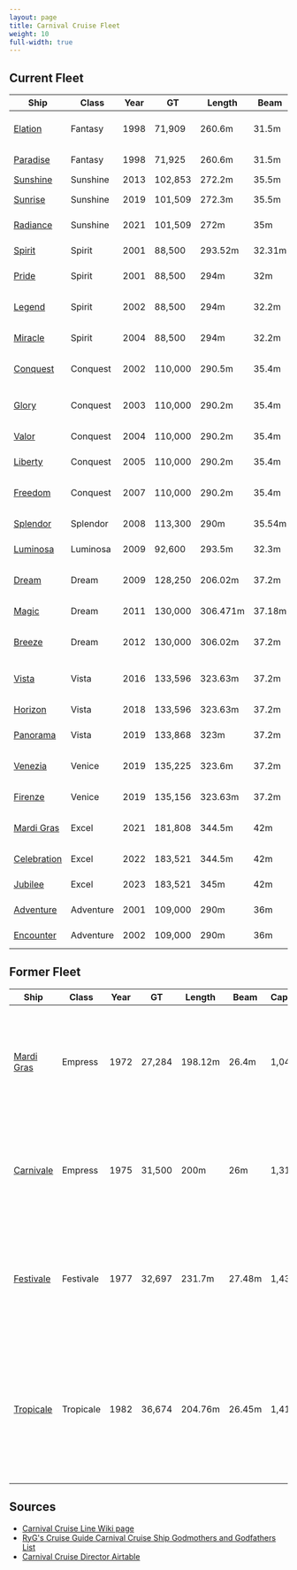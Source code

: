 ```yaml
---
layout: page
title: Carnival Cruise Fleet
weight: 10
full-width: true
---
```


## Current Fleet

| Ship | Class | Year | GT | Length | Beam | Capacity | Crew | Flag | Sponsor | Home Port |
|------|-------|------|----|--------|------|----------|------|------|---------|-----------|
| [Elation](https://en.wikipedia.org/wiki/Carnival_Elation) | Fantasy | 1998 | 71,909 | 260.6m | 31.5m | 2,190 | 900 | Panama | [Shari Arison Dorsman](https://en.wikipedia.org/wiki/Shari_Arison) | Jacksonville, FL |
| [Paradise](https://en.wikipedia.org/wiki/Carnival_Paradise) | Fantasy | 1998 | 71,925 | 260.6m | 31.5m | 2,124 | 920 | Panama | [Paula Zahn](https://en.wikipedia.org/wiki/Paula_Zahn) | Tampa, FL |
| [Sunshine](https://en.wikipedia.org/wiki/Carnival_Sunshine) | Sunshine | 2013 | 102,853 | 272.2m | 35.5m | 3,002 | 1,150 | Panama | [Lin Arison](https://en.wikipedia.org/wiki/Lin_Arison) | Norfolk, VA |
| [Sunrise](https://en.wikipedia.org/wiki/Carnival_Sunrise) | Sunshine | 2019 | 101,509 | 272.3m | 35.5m | 2,984 | 1,108 | Bahamas | Kelly Arison | Miami, FL |
| [Radiance](https://en.wikipedia.org/wiki/Carnival_Radiance) | Sunshine | 2021 | 101,509 | 272m | 35m | 2,984 | 1,100 | Panama | Lucille O'Neal | Long Beach, CA |
| [Spirit](https://en.wikipedia.org/wiki/Carnival_Spirit) | Spirit | 2001 | 88,500 | 293.52m | 32.31m | 2,124 | 930 | Bahamas | [Elizabeth Dole](https://en.wikipedia.org/wiki/Elizabeth_Dole) | Seattle, WA |
| [Pride](https://en.wikipedia.org/wiki/Carnival_Pride) | Spirit | 2001 | 88,500 | 294m | 32m | 2,124 | 930 | Panama | [Tamara Jernigan](https://en.wikipedia.org/wiki/Tamara_E._Jernigan) | Baltimore, MD |
| [Legend](https://en.wikipedia.org/wiki/Carnival_Legend) | Spirit | 2002 | 88,500 | 294m | 32.2m | 2,124 | 930 | Bahamas | [Dame Judi Dench](https://en.wikipedia.org/wiki/Judi_Dench) | San Fransisco, CA |
| [Miracle](https://en.wikipedia.org/wiki/Carnival_Miracle) | Spirit | 2004 | 88,500 | 294m | 32.2m | 2,124 | 930 | Panama | [Jessica Lynch](https://en.wikipedia.org/wiki/Jessica_Lynch) | Galveston, TX |
| [Conquest](https://en.wikipedia.org/wiki/Carnival_Conquest) | Conquest | 2002 | 110,000 | 290.5m | 35.4m | 2,980 | 1,150 | Panama | [Lindy Claiborne Boggs](https://en.wikipedia.org/wiki/Lindy_Boggs) | Miami, FL |
| [Glory](https://en.wikipedia.org/wiki/Carnival_Glory) | Conquest | 2003 | 110,000 | 290.2m | 35.4m | 2,980 | 1,150 | Panama | [Dr Sally Ride](https://en.wikipedia.org/wiki/Sally_Ride) | Port Canaveral, FL |
| [Valor](https://en.wikipedia.org/wiki/Carnival_Valor) | Conquest | 2004 | 110,000 | 290.2m | 35.4m | 2,974 | 1,180 | Panama | [Katie Couric](https://en.wikipedia.org/wiki/Katie_Couric) | New Orleans, LA |
| [Liberty](https://en.wikipedia.org/wiki/Carnival_Liberty) | Conquest | 2005 | 110,000 | 290.2m | 35.4m | 2,974 | 1,160 | Panama | [Mira Sorvino](https://en.wikipedia.org/wiki/Mira_Sorvino) | New Orleans, LA |
| [Freedom](https://en.wikipedia.org/wiki/Carnival_Freedom) | Conquest | 2007 | 110,000 | 290.2m | 35.4m | 2,980 | 1,150 | Panama | [Kathy Ireland](https://en.wikipedia.org/wiki/Kathy_Ireland) | Port Canaveral, FL |
| [Splendor](https://en.wikipedia.org/wiki/Carnival_Splendor) | Splendor | 2008 | 113,300 | 290m | 35.54m | 3,012 | 1,150 | Panama | [Myleene Klass](https://en.wikipedia.org/wiki/Myleene_Klass) | Sydney, NSW, AUS |
| [Luminosa](https://en.wikipedia.org/wiki/Carnival_Luminosa) | Luminosa | 2009 | 92,600 | 293.5m | 32.3m | 2,260 | 1,050 | Bahamas | [Valentina Vezzali](https://en.wikipedia.org/wiki/Valentina_Vezzali) | Seattle, WA |
| [Dream](https://en.wikipedia.org/wiki/Carnival_Dream) | Dream | 2009 | 128,250 | 206.02m | 37.2m | 3,646 | 1,369 | Panama | [Marcia Gay Harden](https://en.wikipedia.org/wiki/Marcia_Gay_Harden) | Galveston, TX |
| [Magic](https://en.wikipedia.org/wiki/Carnival_Magic) | Dream | 2011 | 130,000 | 306.471m | 37.18m | 3,690 | 1,386 | Panama | Lindsey Wilkerson | Miami, FL |
| [Breeze](https://en.wikipedia.org/wiki/Carnival_Breeze) | Dream | 2012 | 130,000 | 306.02m | 37.2m | 3,690 | 1,386 | Panama | Tracy Wilson Mourning | Galveston, TX |
| [Vista](https://en.wikipedia.org/wiki/Carnival_Vista) | Vista | 2016 | 133,596 | 323.63m | 37.2m | 3,934 | 1,450 | Panama | [Deshauna Barber](https://en.wikipedia.org/wiki/Deshauna_Barber) | Port Canaveral, FL |
| [Horizon](https://en.wikipedia.org/wiki/Carnival_Horizon) | Vista | 2018 | 133,596 | 323.63m | 37.2m | 3,960 | 1,450 | Panama | [Queen Latifah](https://en.wikipedia.org/wiki/Queen_Latifah) | Miami, FL |
| [Panorama](https://en.wikipedia.org/wiki/Carnival_Panorama) | Vista | 2019 | 133,868 | 323m | 37.2m | 4,008 | 1,450 | Panama | [Vanna White](https://en.wikipedia.org/wiki/Vanna_White) | Long Beach, CA |
| [Venezia](https://en.wikipedia.org/wiki/Carnival_Venezia) | Venice | 2019 | 135,225 | 323.6m | 37.2m | 4,208 | 1,278 | Bahamas | [Jay Leno](https://en.wikipedia.org/wiki/Jay_Leno) | Port Canaveral, FL |
| [Firenze](https://en.wikipedia.org/wiki/Carnival_Firenze) | Venice | 2019 | 135,156 | 323.63m | 37.2m | 4,208 | 1,278 | Panama | [Jonathan Bennett](https://en.wikipedia.org/wiki/Jonathan_Bennett_(actor)) | Long Beach, CA |
| [Mardi Gras](https://en.wikipedia.org/wiki/Mardi_Gras_(2020_ship)) | Excel | 2021 | 181,808 | 344.5m | 42m | 5,282 | 2,000 | Bahamas | [Kimberly Jiménez](https://en.wikipedia.org/wiki/Kimberly_Jim%C3%A9nez) | Port Canaveral, FL |
| [Celebration](https://en.wikipedia.org/wiki/Carnival_Celebration) | Excel | 2022 | 183,521 | 344.5m | 42m | 5,374 | 1,735 | Bahamas | [Cassidy Gifford](https://en.wikipedia.org/wiki/Cassidy_Gifford) | Miami, FL |
| [Jubilee](https://en.wikipedia.org/wiki/Carnival_Jubilee) | Excel | 2023 | 183,521 | 345m | 42m | 5,228 | 1,745 | Bahamas | [Gwen Stefani](https://en.wikipedia.org/wiki/Gwen_Stefani) | Galveston, TX |
| [Adventure](https://en.wikipedia.org/wiki/Carnival_Adventure) | Adventure | 2001 | 109,000 | 290m | 36m | 2,600 | 1,100 | Bahamas | [Ricki-Lee Coulter](https://en.wikipedia.org/wiki/Ricki-Lee_Coulter) | Sydney, AUS |
| [Encounter](https://en.wikipedia.org/wiki/Carnival_Encounter) | Adventure | 2002 | 109,000 | 290m | 36m | 2,600 | 1,100 | Bahamas | Gunilla Antonini | Brisbane, AUS |

## Former Fleet

| Ship | Class | Year | GT | Length | Beam | Capacity | Crew | Flag | Sponsor | Notes |
|------|-------|------|----|--------|------|----------|------|------|---------|-------|
| [Mardi Gras](https://en.wikipedia.org/wiki/RMS_Empress_of_Canada_(1960)) | Empress | 1972 | 27,284 | 198.12m | 26.4m | 1,048 | 470 | Panama | | Originally Empress of Canada. OOCS 1995. Scrapped Alang, India 2003 |
| [Carnivale](https://en.wikipedia.org/wiki/RMS_Empress_of_Britain_(1955)) | Empress | 1975 | 31,500 | 200m | 26m | 1,313 | 464 | Panama | [Queen Elizabeth II](https://en.wikipedia.org/wiki/Elizabeth_II) | Originally Empress of Britain. OOCS 1994. Scrapped Alang, India 2008 |
| [Festivale](https://en.wikipedia.org/wiki/RMS_Transvaal_Castle) | Festivale | 1977 | 32,697 | 231.7m | 27.48m | 1,432 | 579 | Panama | | Originally RMS Transvaal Castle. OOCS 1996. Scrapped Alang, India 2003 |
| [Tropicale](https://en.wikipedia.org/wiki/MS_Tropicale) | Tropicale | 1982 | 36,674 | 204.76m | 26.45m | 1,412 | 550 | Liberia | | First Carnival built ship with whale tale funnel. OOCS 2001. Scrapped in Alang, India 2021 | 
 

## Sources

* [Carnival Cruise Line Wiki page](https://en.wikipedia.org/wiki/Carnival_Cruise_Line)
* [RyG's Cruise Guide Carnival Cruise Ship Godmothers and Godfathers List](http://www.embarkandaway.com/general-cruise-blog/carnival-cruise-ship-godmothers-and-godfathers-list)
* [Carnival Cruise Director Airtable](https://airtable.com/appin6uTVeCF8mthS/shrxzucqLGHbpDmm8/tblZJCAW6us7UhDmZ)
